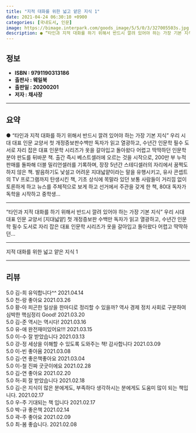 ```yaml
---
title: "지적 대화를 위한 넓고 얕은 지식 1"
date: 2021-04-24 06:30:10 +0900
categories: [국내도서, 인문]
image: https://bimage.interpark.com/goods_image/5/5/0/3/327005503s.jpg
description: ● “타인과 지적 대화를 하기 위해서 반드시 깔려 있어야 하는 가장 기본 지식” 우리 시대 대표 인문 교양서 첫 개정증보판수백만 독자가 읽고 열광하고, 수년간 인문학 필수 도서로 자리 잡은 대표 인문학 시리즈가 옷을 갈아입고 돌아왔다 어렵고 딱딱하던 인문학 분야 판도를 뒤바꾼 책.
---
```


## **정보**

- **ISBN : 9791190313186**
- **출판사 : 웨일북**
- **출판일 : 20200201**
- **저자 : 채사장**

------



## **요약**

●  “타인과 지적 대화를 하기 위해서 반드시 깔려 있어야 하는 가장 기본 지식”  우리 시대 대표 인문 교양서  첫 개정증보판수백만 독자가 읽고 열광하고, 수년간 인문학 필수 도서로 자리 잡은 대표 인문학 시리즈가 옷을 갈아입고 돌아왔다 어렵고 딱딱하던 인문학 분야 판도를 뒤바꾼 책. 출간 즉시 베스트셀러에 오르는 것을 시작으로, 200만 부 누적 판매를 돌파해 더블 밀리언셀러를 기록하며, 장장 5년간 스테디셀러의 자리에서 꿈쩍도 하지 않은 책. 발음하기도 낯설고 어려운 지대넓얕이라는 말을 유행시키고, 유사 콘셉트의 TV 프로그램까지 탄생시킨 책, 기초 상식에 목말라 있던 보통 사람들이 거리낌 없이 토론하게 하고 뉴스를 주체적으로 보게 하고 선거에서 주관을 갖게 한 책, 80대 독자가 독학을 시작하고 중학생...

------

“타인과 지적 대화를 하기 위해서 &#x0D;반드시 깔려 있어야 하는 가장 기본 지식”&#x0D;  &#x0D;우리 시대 대표 인문 교양서 [지대넓얕] 첫 개정증보판&#x0D;&#x0D;수백만 독자가 읽고 열광하고, 수년간 인문학 필수 도서로 자리 잡은&#x0D; 대표 인문학 시리즈가 옷을 갈아입고 돌아왔다&#x0D; &#x0D;어렵고 딱딱하던... 

------


지적 대화를 위한 넓고 얕은 지식 1 

------


## **리뷰** 

5.0 김-희 유익합니다^^ 2021.04.14 <br/>5.0 천-랑 좋아요 2021.03.26 <br/>5.0 황-아 피곤한 일상을 한마디로 정리할 수 있을까?
역사 경제 정치 사회로 구분하여
심박한 핵심정리 Good! 2021.03.20 <br/>5.0 김-준 역시는 역시다! 2021.03.16 <br/>5.0 유-애 완전재미있어요!!! 2021.03.15 <br/>5.0 이-수 잘 받았습니다 2021.03.13 <br/>5.0 강-정 세상을 이해할 수 있도록 도와주는 책! 감사합니다 2021.03.09 <br/>5.0 이-빈 좋아욤 2021.03.08 <br/>5.0 김-연 좋은책좋아요 2021.03.04 <br/>5.0 이-철 진짜 굿굿이에요 2021.02.28 <br/>5.0 김-연 좋아요 2021.02.20 <br/>5.0 허-회 잘 받았습니다 2021.02.18 <br/>5.0 김-은 지식이 많은 분에게도, 부족하다 생각하시는 분에게도 도움미 많이 되는 책입니다. 2021.02.17 <br/>5.0 우-주 기대되는 책 입니다 2021.02.17 <br/>5.0 박-규 좋은책 2021.02.14 <br/>5.0 곽-주 좋아요 2021.02.09 <br/>5.0 최-봄 좋습니다. 2021.02.08 <br/>